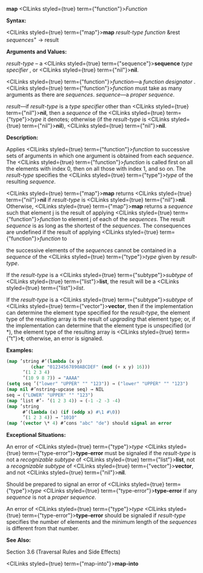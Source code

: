 **map** <ClLinks styled={true} term={"function"}><i>Function</i></ClLinks> 



**Syntax:** 



<ClLinks styled={true} term={"map"}><b>map</b></ClLinks> *result-type function* &amp;rest *sequences*<sup>+</sup> → result 



**Arguments and Values:** 



*result-type* – a <ClLinks styled={true} term={"sequence"}><b>sequence</b></ClLinks> *type specifier* , or <ClLinks styled={true} term={"nil"}><b>nil</b></ClLinks>. 



<ClLinks styled={true} term={"function"}><i>function</i></ClLinks>—a *function designator* . <ClLinks styled={true} term={"function"}><i>function</i></ClLinks> must take as many arguments as there are *sequences*. *sequence*—a *proper sequence*. 



*result*—if *result-type* is a *type specifier* other than <ClLinks styled={true} term={"nil"}><b>nil</b></ClLinks>, then a *sequence* of the <ClLinks styled={true} term={"type"}><i>type</i></ClLinks> it denotes; otherwise (if the *result-type* is <ClLinks styled={true} term={"nil"}><b>nil</b></ClLinks>), <ClLinks styled={true} term={"nil"}><b>nil</b></ClLinks>. 



**Description:** 



Applies <ClLinks styled={true} term={"function"}><i>function</i></ClLinks> to successive sets of arguments in which one argument is obtained from each *sequence*. The <ClLinks styled={true} term={"function"}><i>function</i></ClLinks> is called first on all the elements with index 0, then on all those with index 1, and so on. The *result-type* specifies the <ClLinks styled={true} term={"type"}><i>type</i></ClLinks> of the resulting *sequence*. 



<ClLinks styled={true} term={"map"}><b>map</b></ClLinks> returns <ClLinks styled={true} term={"nil"}><b>nil</b></ClLinks> if *result-type* is <ClLinks styled={true} term={"nil"}><b>nil</b></ClLinks>. Otherwise, <ClLinks styled={true} term={"map"}><b>map</b></ClLinks> returns a *sequence* such that element j is the result of applying <ClLinks styled={true} term={"function"}><i>function</i></ClLinks> to element j of each of the *sequences*. The result *sequence* is as long as the shortest of the *sequences*. The consequences are undefined if the result of applying <ClLinks styled={true} term={"function"}><i>function</i></ClLinks> to 







 



 



the successive elements of the *sequences* cannot be contained in a *sequence* of the <ClLinks styled={true} term={"type"}><i>type</i></ClLinks> given by *result-type*. 



If the *result-type* is a <ClLinks styled={true} term={"subtype"}><i>subtype</i></ClLinks> of <ClLinks styled={true} term={"list"}><b>list</b></ClLinks>, the result will be a <ClLinks styled={true} term={"list"}><i>list</i></ClLinks>. 



If the *result-type* is a <ClLinks styled={true} term={"subtype"}><i>subtype</i></ClLinks> of <ClLinks styled={true} term={"vector"}><b>vector</b></ClLinks>, then if the implementation can determine the element type specified for the *result-type*, the element type of the resulting array is the result of *upgrading* that element type; or, if the implementation can determine that the element type is unspecified (or \*), the element type of the resulting array is <ClLinks styled={true} term={"t"}><b>t</b></ClLinks>; otherwise, an error is signaled. 



**Examples:**
```lisp
(map ’string #’(lambda (x y) 
		 (char "01234567890ABCDEF" (mod (+ x y) 16))) 
      ’(1 2 3 4) 
      ’(10 9 8 7)) → "AAAA" 
(setq seq ’("lower" "UPPER" "" "123")) → ("lower" "UPPER" "" "123") 
(map nil #’nstring-upcase seq) → NIL 
seq → ("LOWER" "UPPER" "" "123") 
(map ’list #’- ’(1 2 3 4)) → (-1 -2 -3 -4) 
(map ’string 
      #’(lambda (x) (if (oddp x) #\1 #\0)) 
      ’(1 2 3 4)) → "1010" 
(map ’(vector \* 4) #’cons "abc" "de") should signal an error 
```
**Exceptional Situations:** 



An error of <ClLinks styled={true} term={"type"}><i>type</i></ClLinks> <ClLinks styled={true} term={"type-error"}><b>type-error</b></ClLinks> must be signaled if the *result-type* is not a *recognizable subtype* of <ClLinks styled={true} term={"list"}><b>list</b></ClLinks>, not a *recognizable subtype* of <ClLinks styled={true} term={"vector"}><b>vector</b></ClLinks>, and not <ClLinks styled={true} term={"nil"}><b>nil</b></ClLinks>. 



Should be prepared to signal an error of <ClLinks styled={true} term={"type"}><i>type</i></ClLinks> <ClLinks styled={true} term={"type-error"}><b>type-error</b></ClLinks> if any *sequence* is not a *proper sequence*. 



An error of <ClLinks styled={true} term={"type"}><i>type</i></ClLinks> <ClLinks styled={true} term={"type-error"}><b>type-error</b></ClLinks> should be signaled if *result-type* specifies the number of elements and the minimum length of the *sequences* is different from that number. 



**See Also:** 



Section 3.6 (Traversal Rules and Side Effects) 







 



 



<ClLinks styled={true} term={"map-into"}><b>map-into</b></ClLinks> 



